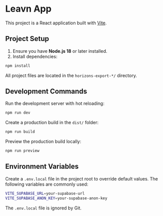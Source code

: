 # Leavn App

This project is a React application built with [Vite](https://vitejs.dev/).

## Project Setup

1. Ensure you have **Node.js 18** or later installed.
2. Install dependencies:

```bash
npm install
```

All project files are located in the `horizons-export-*/` directory.

## Development Commands

Run the development server with hot reloading:

```bash
npm run dev
```

Create a production build in the `dist/` folder:

```bash
npm run build
```

Preview the production build locally:

```bash
npm run preview
```

## Environment Variables

Create a `.env.local` file in the project root to override default values. The following variables are commonly used:

```bash
VITE_SUPABASE_URL=your-supabase-url
VITE_SUPABASE_ANON_KEY=your-supabase-anon-key
```

The `.env.local` file is ignored by Git.
